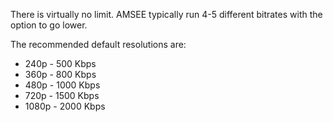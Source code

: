 There is virtually no limit.
AMSEE typically run 4-5 different bitrates with the option to go lower.

The recommended default resolutions are:
* 240p - 500 Kbps
* 360p - 800 Kbps
* 480p - 1000 Kbps
* 720p - 1500 Kbps
* 1080p - 2000 Kbps
